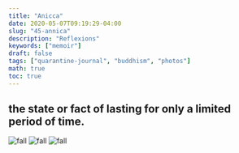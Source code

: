 ```yaml
---
title: "Anicca"
date: 2020-05-07T09:19:29-04:00
slug: "45-annica"
description: "Reflexions"
keywords: ["memoir"]
draft: false
tags: ["quarantine-journal", "buddhism", "photos"]
math: true
toc: true
---
```



<h2>the state or fact of lasting for only a limited period of time.</h2>

![fall](/45-anicca1.jpg)
![fall](/45-anicca2.jpg)
![fall](/45-anicca3.jpg)

